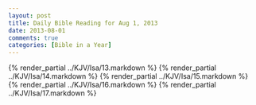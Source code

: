 ```yaml
---
layout: post
title: Daily Bible Reading for Aug 1, 2013
date: 2013-08-01
comments: true
categories: [Bible in a Year]
---
```

{% render_partial ../KJV/Isa/13.markdown %}
{% render_partial ../KJV/Isa/14.markdown %}
{% render_partial ../KJV/Isa/15.markdown %}
{% render_partial ../KJV/Isa/16.markdown %}
{% render_partial ../KJV/Isa/17.markdown %}

